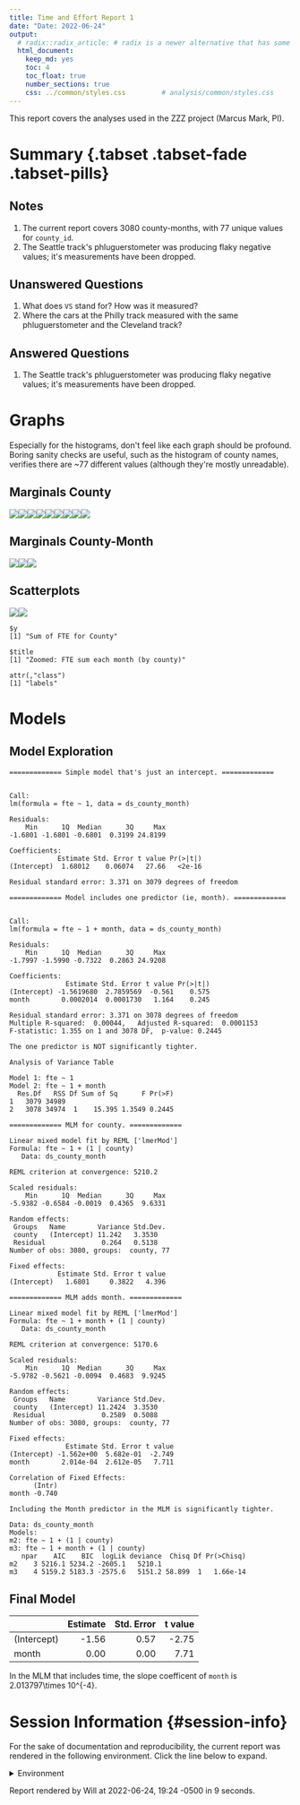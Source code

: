 ```yaml
---
title: Time and Effort Report 1
date: "Date: 2022-06-24"
output:
  # radix::radix_article: # radix is a newer alternative that has some advantages over `html_document`.
  html_document:
    keep_md: yes
    toc: 4
    toc_float: true
    number_sections: true
    css: ../common/styles.css         # analysis/common/styles.css
---
```


This report covers the analyses used in the ZZZ project (Marcus Mark, PI).

<!--  Set the working directory to the repository's base directory; this assumes the report is nested inside of two directories.-->


<!-- Set the report-wide options, and point to the external code file. -->


<!-- Load 'sourced' R files.  Suppress the output when loading sources. -->


<!-- Load packages, or at least verify they're available on the local machine.  Suppress the output when loading packages. -->


<!-- Load any global functions and variables declared in the R file.  Suppress the output. -->


<!-- Declare any global functions specific to a Rmd output.  Suppress the output. -->


<!-- Load the datasets.   -->


<!-- Tweak the datasets.   -->


Summary {.tabset .tabset-fade .tabset-pills}
===========================================================================

Notes
---------------------------------------------------------------------------

1. The current report covers 3080 county-months, with 77 unique values for `county_id`.
1. The Seattle track's phluguerstometer was producing flaky negative values; it's measurements have been dropped.


Unanswered Questions
---------------------------------------------------------------------------

1. What does `VS` stand for?  How was it measured?
1. Where the cars at the Philly track measured with the same phluguerstometer and the Cleveland track?


Answered Questions
---------------------------------------------------------------------------

1. The Seattle track's phluguerstometer was producing flaky negative values; it's measurements have been dropped.


Graphs
===========================================================================
Especially for the histograms, don't feel like each graph should be profound.
Boring sanity checks are useful,
such as the histogram of county names,
verifies there are ~77 different values (although they're mostly unreadable).


Marginals County
---------------------------------------------------------------------------

![](figure-png/marginals-county-1.png)<!-- -->![](figure-png/marginals-county-2.png)<!-- -->![](figure-png/marginals-county-3.png)<!-- -->![](figure-png/marginals-county-4.png)<!-- -->![](figure-png/marginals-county-5.png)<!-- -->![](figure-png/marginals-county-6.png)<!-- -->![](figure-png/marginals-county-7.png)<!-- -->![](figure-png/marginals-county-8.png)<!-- -->![](figure-png/marginals-county-9.png)<!-- -->

Marginals County-Month
---------------------------------------------------------------------------

![](figure-png/marginals-county-month-1.png)<!-- -->![](figure-png/marginals-county-month-2.png)<!-- -->![](figure-png/marginals-county-month-3.png)<!-- -->


Scatterplots
---------------------------------------------------------------------------

![](figure-png/scatterplots-1.png)<!-- -->![](figure-png/scatterplots-2.png)<!-- -->

```
$y
[1] "Sum of FTE for County"

$title
[1] "Zoomed: FTE sum each month (by county)"

attr(,"class")
[1] "labels"
```


Models
===========================================================================

Model Exploration
---------------------------------------------------------------------------

```
============= Simple model that's just an intercept. =============
```

```

Call:
lm(formula = fte ~ 1, data = ds_county_month)

Residuals:
    Min      1Q  Median      3Q     Max 
-1.6801 -1.6801 -0.6801  0.3199 24.8199 

Coefficients:
            Estimate Std. Error t value Pr(>|t|)
(Intercept)  1.68012    0.06074   27.66   <2e-16

Residual standard error: 3.371 on 3079 degrees of freedom
```

```
============= Model includes one predictor (ie, month). =============
```

```

Call:
lm(formula = fte ~ 1 + month, data = ds_county_month)

Residuals:
    Min      1Q  Median      3Q     Max 
-1.7997 -1.5990 -0.7322  0.2863 24.9208 

Coefficients:
              Estimate Std. Error t value Pr(>|t|)
(Intercept) -1.5619680  2.7859569  -0.561    0.575
month        0.0002014  0.0001730   1.164    0.245

Residual standard error: 3.371 on 3078 degrees of freedom
Multiple R-squared:  0.00044,	Adjusted R-squared:  0.0001153 
F-statistic: 1.355 on 1 and 3078 DF,  p-value: 0.2445
```

```
The one predictor is NOT significantly tighter.
```

```
Analysis of Variance Table

Model 1: fte ~ 1
Model 2: fte ~ 1 + month
  Res.Df   RSS Df Sum of Sq      F Pr(>F)
1   3079 34989                           
2   3078 34974  1    15.395 1.3549 0.2445
```

```
============= MLM for county. =============
```

```
Linear mixed model fit by REML ['lmerMod']
Formula: fte ~ 1 + (1 | county)
   Data: ds_county_month

REML criterion at convergence: 5210.2

Scaled residuals: 
    Min      1Q  Median      3Q     Max 
-5.9382 -0.6584 -0.0019  0.4365  9.6331 

Random effects:
 Groups   Name        Variance Std.Dev.
 county   (Intercept) 11.242   3.3530  
 Residual              0.264   0.5138  
Number of obs: 3080, groups:  county, 77

Fixed effects:
            Estimate Std. Error t value
(Intercept)   1.6801     0.3822   4.396
```

```
============= MLM adds month. =============
```

```
Linear mixed model fit by REML ['lmerMod']
Formula: fte ~ 1 + month + (1 | county)
   Data: ds_county_month

REML criterion at convergence: 5170.6

Scaled residuals: 
    Min      1Q  Median      3Q     Max 
-5.9782 -0.5621 -0.0094  0.4683  9.9245 

Random effects:
 Groups   Name        Variance Std.Dev.
 county   (Intercept) 11.2424  3.3530  
 Residual              0.2589  0.5088  
Number of obs: 3080, groups:  county, 77

Fixed effects:
              Estimate Std. Error t value
(Intercept) -1.562e+00  5.682e-01  -2.749
month        2.014e-04  2.612e-05   7.711

Correlation of Fixed Effects:
      (Intr)
month -0.740
```

```
Including the Month predictor in the MLM is significantly tighter.
```

```
Data: ds_county_month
Models:
m2: fte ~ 1 + (1 | county)
m3: fte ~ 1 + month + (1 | county)
   npar    AIC    BIC  logLik deviance  Chisq Df Pr(>Chisq)
m2    3 5216.1 5234.2 -2605.1   5210.1                     
m3    4 5159.2 5183.3 -2575.6   5151.2 58.899  1   1.66e-14
```


Final Model
---------------------------------------------------------------------------


|            | Estimate| Std. Error| t value|
|:-----------|--------:|----------:|-------:|
|(Intercept) |    -1.56|       0.57|   -2.75|
|month       |     0.00|       0.00|    7.71|

In the MLM that includes time, the slope coefficent of `month` is 2.013797\times 10^{-4}.


Session Information {#session-info}
===========================================================================

For the sake of documentation and reproducibility, the current report was rendered in the following environment.  Click the line below to expand.

<details>
  <summary>Environment <span class="glyphicon glyphicon-plus-sign"></span></summary>

```
- Session info ------------------------------------------------------
 setting  value
 version  R version 4.2.0 Patched (2022-05-03 r82313 ucrt)
 os       Windows >= 8 x64 (build 9200)
 system   x86_64, mingw32
 ui       RStudio
 language (EN)
 collate  English_United States.1252
 ctype    English_United States.1252
 tz       America/Chicago
 date     2022-06-24
 rstudio  2022.02.3+492 Prairie Trillium (desktop)
 pandoc   2.17.1.1 @ C:/Program Files/RStudio/bin/quarto/bin/ (via rmarkdown)

- Packages ----------------------------------------------------------
 ! package         * version     date (UTC) lib source
 D archive           1.1.5       2022-05-06 [1] CRAN (R 4.2.0)
   assertthat        0.2.1       2019-03-21 [1] CRAN (R 4.2.0)
   backports         1.4.1       2021-12-13 [1] CRAN (R 4.2.0)
   bit               4.0.4       2020-08-04 [1] CRAN (R 4.2.0)
   bit64             4.0.5       2020-08-30 [1] CRAN (R 4.2.0)
   blob              1.2.3       2022-04-10 [1] CRAN (R 4.2.0)
   boot              1.3-28      2021-05-03 [2] CRAN (R 4.2.0)
   brio              1.1.3       2021-11-30 [1] CRAN (R 4.2.0)
   bslib             0.3.1       2021-10-06 [1] CRAN (R 4.2.0)
   cachem            1.0.6       2021-08-19 [1] CRAN (R 4.2.0)
   callr             3.7.0       2021-04-20 [1] CRAN (R 4.2.0)
   checkmate         2.1.0       2022-04-21 [1] CRAN (R 4.2.0)
   cli               3.3.0       2022-04-25 [1] CRAN (R 4.2.0)
   colorspace        2.0-3       2022-02-21 [1] CRAN (R 4.2.0)
   config            0.3.1       2020-12-17 [1] CRAN (R 4.2.0)
   crayon            1.5.1       2022-03-26 [1] CRAN (R 4.2.0)
   DBI               1.1.3       2022-06-18 [1] CRAN (R 4.2.0)
   desc              1.4.1       2022-03-06 [1] CRAN (R 4.2.0)
   devtools          2.4.3       2021-11-30 [1] CRAN (R 4.2.0)
   digest            0.6.29      2021-12-01 [1] CRAN (R 4.1.2)
   dplyr             1.0.9       2022-04-28 [1] CRAN (R 4.2.0)
   ellipsis          0.3.2       2021-04-29 [1] CRAN (R 4.1.0)
   evaluate          0.15        2022-02-18 [1] CRAN (R 4.2.0)
   fansi             1.0.3       2022-03-24 [1] CRAN (R 4.1.3)
   farver            2.1.0       2021-02-28 [1] CRAN (R 4.2.0)
   fastmap           1.1.0       2021-01-25 [1] CRAN (R 4.1.0)
   forcats           0.5.1       2021-01-27 [1] CRAN (R 4.2.0)
   fs                1.5.2       2021-12-08 [1] CRAN (R 4.1.2)
   generics          0.1.2       2022-01-31 [1] CRAN (R 4.2.0)
   ggplot2         * 3.3.6       2022-05-03 [1] CRAN (R 4.2.0)
   glue              1.6.2       2022-02-24 [1] CRAN (R 4.1.2)
   gtable            0.3.0       2019-03-25 [1] CRAN (R 4.2.0)
   highr             0.9         2021-04-16 [1] CRAN (R 4.2.0)
   hms               1.1.1       2021-09-26 [1] CRAN (R 4.2.0)
   htmltools         0.5.2       2021-08-25 [1] CRAN (R 4.2.0)
   import            1.3.0       2022-05-23 [1] CRAN (R 4.2.0)
   jquerylib         0.1.4       2021-04-26 [1] CRAN (R 4.2.0)
   jsonlite          1.8.0       2022-02-22 [1] CRAN (R 4.1.2)
   knitr           * 1.39        2022-04-26 [1] CRAN (R 4.2.0)
   labeling          0.4.2       2020-10-20 [1] CRAN (R 4.2.0)
   lattice           0.20-45     2021-09-22 [2] CRAN (R 4.2.0)
   lifecycle         1.0.1       2021-09-24 [1] CRAN (R 4.2.0)
   lme4            * 1.1-29      2022-04-07 [1] CRAN (R 4.2.0)
   lubridate         1.8.0       2021-10-07 [1] CRAN (R 4.2.0)
   magrittr          2.0.3       2022-03-30 [1] CRAN (R 4.1.3)
   MASS              7.3-57      2022-04-22 [2] CRAN (R 4.2.0)
   Matrix          * 1.4-1       2022-03-23 [1] CRAN (R 4.2.0)
   memoise           2.0.1       2021-11-26 [1] CRAN (R 4.2.0)
   mgcv              1.8-40      2022-03-29 [1] CRAN (R 4.2.0)
   minqa             1.2.4       2014-10-09 [1] CRAN (R 4.2.0)
   munsell           0.5.0       2018-06-12 [1] CRAN (R 4.2.0)
   nlme              3.1-157     2022-03-25 [2] CRAN (R 4.2.0)
   nloptr            2.0.3       2022-05-26 [1] CRAN (R 4.2.0)
   odbc              1.3.3       2021-11-30 [1] CRAN (R 4.2.0)
   OuhscMunge        0.2.0.9015  2021-10-20 [1] Github (OuhscBbmc/OuhscMunge@4e04b6f)
   pillar            1.7.0       2022-02-01 [1] CRAN (R 4.2.0)
   pkgbuild          1.3.1       2021-12-20 [1] CRAN (R 4.2.0)
   pkgconfig         2.0.3       2019-09-22 [1] CRAN (R 4.2.0)
   pkgload           1.2.4       2021-11-30 [1] CRAN (R 4.2.0)
   png               0.1-7       2013-12-03 [1] CRAN (R 4.2.0)
   prettyunits       1.1.1       2020-01-24 [1] CRAN (R 4.2.0)
   processx          3.6.1       2022-06-17 [1] CRAN (R 4.2.0)
   ps                1.7.1       2022-06-18 [1] CRAN (R 4.2.0)
   purrr             0.3.4       2020-04-17 [1] CRAN (R 4.1.0)
   R6                2.5.1       2021-08-19 [1] CRAN (R 4.2.0)
   Rcpp              1.0.8.3     2022-03-17 [1] CRAN (R 4.2.0)
   readr             2.1.2       2022-01-30 [1] CRAN (R 4.2.0)
   remotes           2.4.2       2021-11-30 [1] CRAN (R 4.2.0)
   reticulate        1.25        2022-05-11 [1] CRAN (R 4.2.0)
   rlang             1.0.2       2022-03-04 [1] CRAN (R 4.1.2)
   rmarkdown         2.14        2022-04-25 [1] CRAN (R 4.2.0)
   rprojroot         2.0.3       2022-04-02 [1] CRAN (R 4.2.0)
   RSQLite           2.2.14      2022-05-07 [1] CRAN (R 4.2.0)
   rstudioapi        0.13        2020-11-12 [1] CRAN (R 4.2.0)
   sass              0.4.1       2022-03-23 [1] CRAN (R 4.2.0)
   scales            1.2.0       2022-04-13 [1] CRAN (R 4.2.0)
   sessioninfo       1.2.2       2021-12-06 [1] CRAN (R 4.2.0)
   stringi           1.7.6       2021-11-29 [1] CRAN (R 4.2.0)
   stringr           1.4.0       2019-02-10 [1] CRAN (R 4.2.0)
   TabularManifest   0.1-16.9003 2022-05-04 [1] Github (Melinae/TabularManifest@b966a2b)
   testit            0.13        2021-04-14 [1] CRAN (R 4.2.0)
   testthat          3.1.4       2022-04-26 [1] CRAN (R 4.1.3)
   tibble            3.1.7       2022-05-03 [1] CRAN (R 4.2.0)
   tidyr             1.2.0       2022-02-01 [1] CRAN (R 4.2.0)
   tidyselect        1.1.2       2022-02-21 [1] CRAN (R 4.2.0)
   tzdb              0.3.0       2022-03-28 [1] CRAN (R 4.2.0)
   usethis           2.1.6       2022-05-25 [1] CRAN (R 4.2.0)
   utf8              1.2.2       2021-07-24 [1] CRAN (R 4.1.0)
   vctrs             0.4.1       2022-04-13 [1] CRAN (R 4.1.3)
   viridisLite       0.4.0       2021-04-13 [1] CRAN (R 4.2.0)
   vroom             1.5.7       2021-11-30 [1] CRAN (R 4.2.0)
   withr             2.5.0       2022-03-03 [1] CRAN (R 4.2.0)
   xfun              0.31        2022-05-10 [1] CRAN (R 4.2.0)
   yaml              2.3.5       2022-02-21 [1] CRAN (R 4.2.0)
   zoo               1.8-10      2022-04-15 [1] CRAN (R 4.2.0)

 [1] D:/Projects/RLibraries
 [2] C:/Program Files/R/R-4.2.0patched/library

 D -- DLL MD5 mismatch, broken installation.

---------------------------------------------------------------------
```
</details>



Report rendered by Will at 2022-06-24, 19:24 -0500 in 9 seconds.
